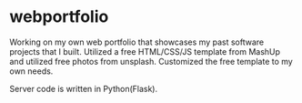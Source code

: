 # webportfolio

Working on my own web portfolio that showcases my past software projects that I built.
Utilized a free HTML/CSS/JS template from MashUp and utilized free photos from unsplash.
Customized the free template to my own needs.

Server code is written in Python(Flask).
